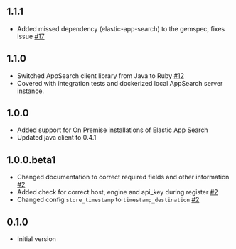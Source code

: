 ## 1.1.1
  - Added missed dependency (elastic-app-search) to the gemspec, fixes issue [#17](https://github.com/logstash-plugins/logstash-output-elastic_app_search/issues/17)

## 1.1.0
  - Switched AppSearch client library from Java to Ruby [#12](https://github.com/logstash-plugins/logstash-output-elastic_app_search/issues/12)
  - Covered with integration tests and dockerized local AppSearch server instance.

## 1.0.0
  - Added support for On Premise installations of Elastic App Search
  - Updated java client to 0.4.1

## 1.0.0.beta1
  - Changed documentation to correct required fields and other information [#2](https://github.com/logstash-plugins/logstash-output-elastic_app_search/pull/2)
  - Added check for correct host, engine and api_key during register [#2](https://github.com/logstash-plugins/logstash-output-elastic_app_search/pull/2)
  - Changed config `store_timestamp` to `timestamp_destination` [#2](https://github.com/logstash-plugins/logstash-output-elastic_app_search/pull/2)

## 0.1.0
  - Initial version
